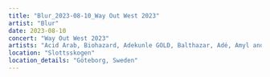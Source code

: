 ```yaml
---
title: "Blur_2023-08-10_Way Out West 2023"
artist: "Blur"
date: 2023-08-10
concert: "Way Out West 2023"
artists: "Acid Arab, Biohazard, Adekunle GOLD, Balthazar, Adé, Amyl and the Sniffers, Alias, Agar Agar, Arlo Parks, Self Esteem, Paul Weller, Alvvays, Airbourne, Alice Glass, The Selecter, Black Sherif, Blur, Aurora, Jockstrap, alt-J, Alex G, Baby Keem, Steve Davis, Ayra Starr, slowthai, 070 Shake, Ary, Alissic"
location: "Slottsskogen"
location_details: "Göteborg, Sweden"
---
```

